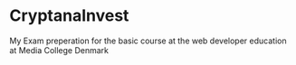 # CryptanaInvest
 My Exam preperation for the basic course at the web developer education at Media College Denmark
